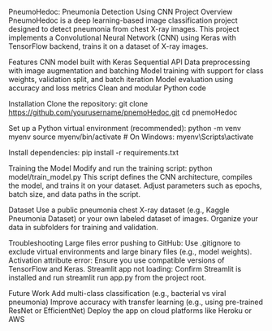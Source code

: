 PneumoHedoc: Pneumonia Detection Using CNN
Project Overview
PneumoHedoc is a deep learning-based image classification project designed to detect pneumonia from chest X-ray images. This project implements a Convolutional Neural Network (CNN) using Keras with TensorFlow backend, trains it on a dataset of X-ray images.

Features
CNN model built with Keras Sequential API
Data preprocessing with image augmentation and batching
Model training with support for class weights, validation split, and batch iteration
Model evaluation using accuracy and loss metrics
Clean and modular Python code

Installation
Clone the repository:
git clone https://github.com/yourusername/pnemoHedoc.git
cd pnemoHedoc

Set up a Python virtual environment (recommended):
python -m venv myenv
source myenv/bin/activate        # On Windows: myenv\Scripts\activate

Install dependencies:
pip install -r requirements.txt

Training the Model
Modify and run the training script:
python model/train_model.py
This script defines the CNN architecture, compiles the model, and trains it on your dataset. Adjust parameters such as epochs, batch size, and data paths in the script.

Dataset
Use a public pneumonia chest X-ray dataset (e.g., Kaggle Pneumonia Dataset) or your own labeled dataset of images. Organize your data in subfolders for training and validation.

Troubleshooting
Large files error pushing to GitHub: Use .gitignore to exclude virtual environments and large binary files (e.g., model weights).
Activation attribute error: Ensure you use compatible versions of TensorFlow and Keras.
Streamlit app not loading: Confirm Streamlit is installed and run streamlit run app.py from the project root.

Future Work
Add multi-class classification (e.g., bacterial vs viral pneumonia)
Improve accuracy with transfer learning (e.g., using pre-trained ResNet or EfficientNet)
Deploy the app on cloud platforms like Heroku or AWS






